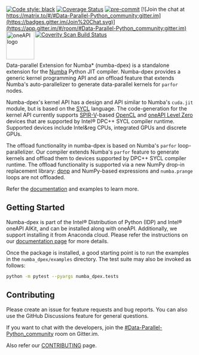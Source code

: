[![Code style: black](https://img.shields.io/badge/code%20style-black-000000.svg)](https://github.com/psf/black)
[![Coverage Status](https://coveralls.io/repos/github/IntelPython/numba-dpex/badge.svg?branch=main)](https://coveralls.io/github/IntelPython/numba-dpex?branch=main)
[![pre-commit](https://img.shields.io/badge/pre--commit-enabled-brightgreen?logo=pre-commit&logoColor=white)](https://github.com/pre-commit/pre-commit)
[![Join the chat at https://matrix.to/#/#Data-Parallel-Python_community:gitter.im](https://badges.gitter.im/Join%20Chat.svg)](https://app.gitter.im/#/room/#Data-Parallel-Python_community:gitter.im)
[![Coverity Scan Build Status](https://scan.coverity.com/projects/29068/badge.svg)](https://scan.coverity.com/projects/intelpython-numba-dpex)
<img align="left" src="https://spec.oneapi.io/oneapi-logo-white-scaled.jpg" alt="oneAPI logo" width="75"/>
<br/>
<br/>
<br/>
<br/>



Data-parallel Extension for Numba* (numba-dpex) is a standalone extension for
the [Numba](http://numba.pydata.org) Python JIT compiler. Numba-dpex provides
a generic kernel programming API and an offload feature that extends Numba's
auto-parallelizer to generate data-parallel kernels for `parfor` nodes.

Numba-dpex's kernel API has a design and API similar to Numba's `cuda.jit`
module, but is based on the [SYCL](https://sycl.tech/) language. The
code-generation for the kernel API currently supports
[SPIR-V](https://www.khronos.org/spir/)-based
[OpenCL](https://www.khronos.org/opencl/) and
[oneAPI Level Zero](https://spec.oneapi.io/level-zero/latest/index.html)
devices that are supported by Intel&reg; DPC++ SYCL compiler runtime. Supported
devices include Intel&reg CPUs, integrated GPUs and discrete GPUs.

The offload functionality in numba-dpex is based on Numba's `parfor`
loop-parallelizer. Our compiler extends Numba's `parfor` feature to generate
kernels and offload them to devices supported by DPC++ SYCL compiler runtime.
The offload functionality is supported via a new NumPy drop-in replacement
library: [dpnp](https://github.com/IntelPython/dpnp) and NumPy-based expressions
and `numba.prange` loops are not offloaded.

Refer the [documentation](https://intelpython.github.io/numba-dpex) and examples
to learn more.

## Getting Started

Numba-dpex is part of the Intel&reg; Distribution of Python (IDP) and Intel&reg;
oneAPI AIKit, and can be installed along with oneAPI. Additionally, we support
installing it from Anaconda cloud. Please refer the instructions
on our [documentation page](https://intelpython.github.io/numba-dpex/latest/getting_started.html)
for more details.

Once the package is installed, a good starting point is to run the examples in
the `numba_dpex/examples` directory. The test suite may also be invoked as
follows:

```bash
python -m pytest --pyargs numba_dpex.tests
```

## Contributing

Please create an issue for feature requests and bug reports. You can also use
the GitHub Discussions feature for general questions.

If you want to chat with the developers, join the
[#Data-Parallel-Python_community](https://app.gitter.im/#/room/#Data-Parallel-Python_community:gitter.im) room on Gitter.im.

Also refer our [CONTRIBUTING](https://github.com/IntelPython/numba-dpex/blob/main/CONTRIBUTING.md) page.
